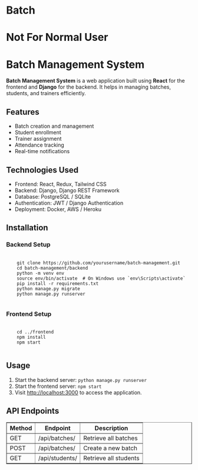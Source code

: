 # Batch
# Not For Normal User


<h1>Batch Management System</h1>
<p><strong>Batch Management System</strong> is a web application built using <strong>React</strong> for the frontend and <strong>Django</strong> for the backend. It helps in managing batches, students, and trainers efficiently.</p>

<h2>Features</h2>
<ul>
    <li>Batch creation and management</li>
    <li>Student enrollment</li>
    <li>Trainer assignment</li>
    <li>Attendance tracking</li>
    <li>Real-time notifications</li>
</ul>

<h2>Technologies Used</h2>
<ul>
    <li>Frontend: React, Redux, Tailwind CSS</li>
    <li>Backend: Django, Django REST Framework</li>
    <li>Database: PostgreSQL / SQLite</li>
    <li>Authentication: JWT / Django Authentication</li>
    <li>Deployment: Docker, AWS / Heroku</li>
</ul>

<h2>Installation</h2>
<h3>Backend Setup</h3>
<pre>
    <code>
    git clone https://github.com/yourusername/batch-management.git
    cd batch-management/backend
    python -m venv env
    source env/bin/activate  # On Windows use `env\Scripts\activate`
    pip install -r requirements.txt
    python manage.py migrate
    python manage.py runserver
    </code>
</pre>

<h3>Frontend Setup</h3>
<pre>
    <code>
    cd ../frontend
    npm install
    npm start
    </code>
</pre>

<h2>Usage</h2>
<ol>
    <li>Start the backend server: <code>python manage.py runserver</code></li>
    <li>Start the frontend server: <code>npm start</code></li>
    <li>Visit <a href="http://localhost:3000" target="_blank">http://localhost:3000</a> to access the application.</li>
</ol>

<h2>API Endpoints</h2>
<table border="1">
    <tr>
        <th>Method</th>
        <th>Endpoint</th>
        <th>Description</th>
    </tr>
    <tr>
        <td>GET</td>
        <td>/api/batches/</td>
        <td>Retrieve all batches</td>
    </tr>
    <tr>
        <td>POST</td>
        <td>/api/batches/</td>
        <td>Create a new batch</td>
    </tr>
    <tr>
        <td>GET</td>
        <td>/api/students/</td>
        <td>Retrieve all students</td>
    </tr>
</table>
